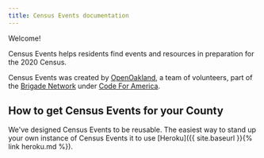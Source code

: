 ```yaml
---
title: Census Events documentation
---
```


Welcome!

Census Events helps residents find events and resources in preparation for the
2020 Census.

Census Events was created by [OpenOakland](https://openoakland.org/), a team of
volunteers, part of the [Brigade Network](https://brigade.codeforamerica.org)
under [Code For America](https://www.codeforamerica.org).


## How to get Census Events for your County

We've designed Census Events to be reusable. The easiest way to stand up your
own instance of Census Events it to use [Heroku]({{ site.baseurl }}{% link heroku.md %}).
